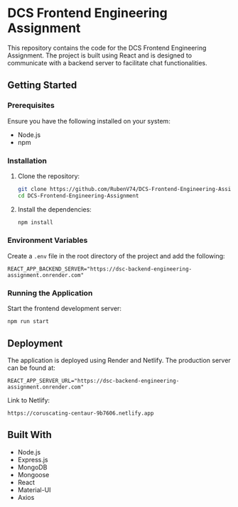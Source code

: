 # DCS Frontend Engineering Assignment

This repository contains the code for the DCS Frontend Engineering Assignment. The project is built using React and is designed to communicate with a backend server to facilitate chat functionalities.

## Getting Started

### Prerequisites

Ensure you have the following installed on your system:
- Node.js
- npm

### Installation

1. Clone the repository:

    ```bash
    git clone https://github.com/RubenV74/DCS-Frontend-Engineering-Assignment.git
    cd DCS-Frontend-Engineering-Assignment
    ```

2. Install the dependencies:

    ```bash
    npm install
    ```

### Environment Variables

Create a `.env` file in the root directory of the project and add the following:

```env
REACT_APP_BACKEND_SERVER="https://dsc-backend-engineering-assignment.onrender.com"
```
### Running the Application

Start the frontend development server:

```env
npm run start
```

## Deployment
The application is deployed using Render and Netlify. The production server can be found at:

   ```env
   REACT_APP_SERVER_URL="https://dsc-backend-engineering-assignment.onrender.com"
   ```
Link to Netlify: 
   ```env
   https://coruscating-centaur-9b7606.netlify.app
   ```

## Built With

- Node.js
- Express.js
- MongoDB
- Mongoose
- React
- Material-UI
- Axios
